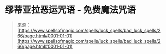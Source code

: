 <!--yml

分类：未分类

日期：2024年06月12日 18:32:52

-->

# 缪蒂亚拉恶运咒语 - 免费魔法咒语

> 来源：[https://www.spellsofmagic.com/spells/luck_spells/bad_luck_spells/266/page.html#0001-01-01](https://www.spellsofmagic.com/spells/luck_spells/bad_luck_spells/266/page.html#0001-01-01)
